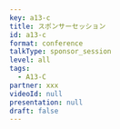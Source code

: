 ```yaml
---
key: a13-c
title: スポンサーセッション
id: a13-c
format: conference
talkType: sponsor_session
level: all
tags:
  - A13-C
partner: xxx
videoId: null
presentation: null
draft: false
---
```

